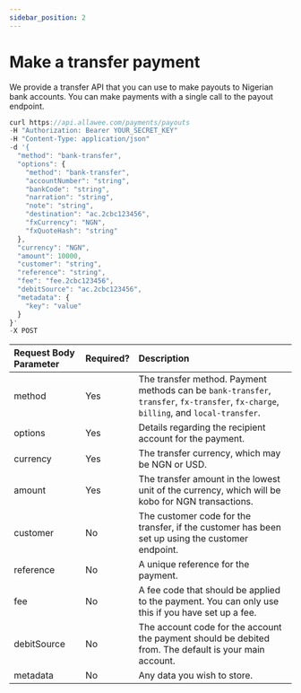 ```yaml
---
sidebar_position: 2
---
```


# Make a transfer payment

We provide a transfer API that you can use to make payouts to Nigerian bank accounts. You can make payments with a single call to the payout endpoint.

```js title="Sample Request"
curl https://api.allawee.com/payments/payouts
-H "Authorization: Bearer YOUR_SECRET_KEY"
-H "Content-Type: application/json"
-d '{
  "method": "bank-transfer",
  "options": {
    "method": "bank-transfer",
    "accountNumber": "string",
    "bankCode": "string",
    "narration": "string",
    "note": "string",
    "destination": "ac.2cbc123456",
    "fxCurrency": "NGN",
    "fxQuoteHash": "string"
  },
  "currency": "NGN",
  "amount": 10000,
  "customer": "string",
  "reference": "string",
  "fee": "fee.2cbc123456",
  "debitSource": "ac.2cbc123456",
  "metadata": {
    "key": "value"
  }
}'
-X POST
```

| Request Body Parameter | Required? | Description |
| :---- | :---- | :---- |
| method | Yes | The transfer method. Payment methods can be `bank-transfer`, `transfer`, `fx-transfer`, `fx-charge`, `billing`, and `local-transfer`. |
| options | Yes | Details regarding the recipient account for the payment. |
| currency | Yes | The transfer currency, which may be NGN or USD. |
| amount | Yes | The transfer amount in the lowest unit of the currency, which will be kobo for NGN transactions. |
| customer | No | The customer code for the transfer, if the customer has been set up using the customer endpoint. |
| reference | No | A unique reference for the payment. |
| fee | No | A fee code that should be applied to the payment. You can only use this if you have set up a fee. |
| debitSource | No | The account code for the account the payment should be debited from. The default is your main account. |
| metadata | No | Any data you wish to store. |
